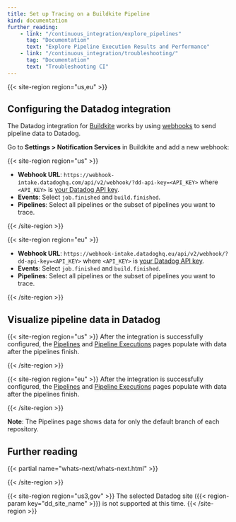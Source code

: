 ```yaml
---
title: Set up Tracing on a Buildkite Pipeline
kind: documentation
further_reading:
    - link: "/continuous_integration/explore_pipelines"
      tag: "Documentation"
      text: "Explore Pipeline Execution Results and Performance"
    - link: "/continuous_integration/troubleshooting/"
      tag: "Documentation"
      text: "Troubleshooting CI"
---
```


{{< site-region region="us,eu" >}}
## Configuring the Datadog integration

The Datadog integration for [Buildkite][2] works by using [webhooks][1] to send pipeline data to Datadog.

Go to **Settings > Notification Services** in Buildkite and add a new webhook:

{{< site-region region="us" >}}
* **Webhook URL**: `https://webhook-intake.datadoghq.com/api/v2/webhook/?dd-api-key=<API_KEY>` where `<API_KEY>` is [your Datadog API key][1].
* **Events**: Select `job.finished` and `build.finished`.
* **Pipelines**: Select all pipelines or the subset of pipelines you want to trace.

[1]: https://app.datadoghq.com/organization-settings/api-keys
{{< /site-region >}}

{{< site-region region="eu" >}}
* **Webhook URL**: `https://webhook-intake.datadoghq.eu/api/v2/webhook/?dd-api-key=<API_KEY>` where `<API_KEY>` is [your Datadog API key][1].
* **Events**: Select `job.finished` and `build.finished`.
* **Pipelines**: Select all pipelines or the subset of pipelines you want to trace.

[1]: https://app.datadoghq.eu/organization-settings/api-keys
{{< /site-region >}}

## Visualize pipeline data in Datadog

{{< site-region region="us" >}}
After the integration is successfully configured, the [Pipelines][1] and [Pipeline Executions][2] pages populate with data after the pipelines finish.

[1]: https://app.datadoghq.com/ci/pipelines
[2]: https://app.datadoghq.com/ci/pipeline-executions
{{< /site-region >}}

{{< site-region region="eu" >}}
After the integration is successfully configured, the [Pipelines][1] and [Pipeline Executions][2] pages populate with data after the pipelines finish.

[1]: https://app.datadoghq.eu/ci/pipelines
[2]: https://app.datadoghq.eu/ci/pipeline-executions
{{< /site-region >}}

**Note**: The Pipelines page shows data for only the default branch of each repository.

## Further reading

{{< partial name="whats-next/whats-next.html" >}}

[1]: https://buildkite.com/docs/apis/webhooks
[2]: https://buildkite.com
[3]: /getting_started/tagging/unified_service_tagging
{{< /site-region >}}

{{< site-region region="us3,gov" >}}
The selected Datadog site ({{< region-param key="dd_site_name" >}}) is not supported at this time.
{{< /site-region >}}

